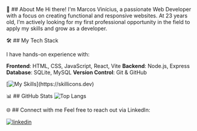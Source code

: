 🚀 ## About Me
Hi there! I'm Marcos Vinícius, a passionate Web Developer with a focus on creating functional and responsive websites. At 23 years old, I’m actively looking for my first professional opportunity in the field to apply my skills and grow as a developer.

🛠 ## My Tech Stack

I have hands-on experience with:

**Frontend**: HTML, CSS, JavaScript, React, Vite
**Backend**: Node.js, Express
**Database**: SQLite, MySQL
**Version Control**: Git & GitHub

[![My Skills](https://skillicons.dev/icons?i=html,css,js,,react,vite,,sqlite,nodejs,express,,github,git,)](https://skillicons.dev)

📊 ## GitHub Stats
![Top Langs](https://github-readme-stats.vercel.app/api/top-langs/?username=mviniciussb&layout=compact&theme=dark)

🌐 ## Connect with me
Feel free to reach out via LinkedIn:

[![linkedin](https://img.shields.io/badge/linkedin-0A66C2?style=for-the-badge&logo=linkedin&logoColor=white)](https://www.linkedin.com/in/mviniciussb/ )
